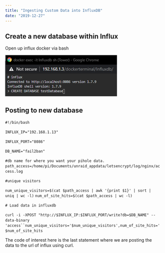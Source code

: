 ```yaml
---
title: "Ingesting Custom Data into InfluxDB"
date: "2019-12-27"
---
```


## Create a new database within Influx

Open up influx docker via bash

![](images/Capture-1.png)

## Posting to new database

`#!/bin/bash`

`INFLUX_IP="192.168.1.13"`

`INFLUX_PORT="8086"`

`DB_NAME="fail2ban"`

`#db name for where you want your pihole data. path_access=/home/pi/Documents/unraid_appdata/letsencrypt/log/nginx/access.log`

`#unique visitors`

`num_unique_visitors=$(cat $path_access | awk '{print $1}' | sort | uniq | wc -l)` `num_of_site_hits=$(cat $path_access | wc -l)`

`# Load data in influxdb`

`curl -i -XPOST "http://$INFLUX_IP:$INFLUX_PORT/write?db=$DB_NAME" --data-binary 'access``num_unique_visitors='$num_unique_visitors',num_of_site_hits='$num_of_site_hits`

The code of interest here is the last statement where we are posting the data to the url of influx using curl.
